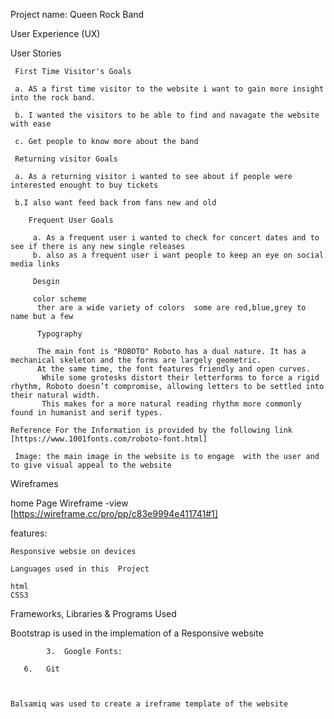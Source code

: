 Project name: Queen Rock Band
 
 User Experience (UX)

 User Stories

     First Time Visitor's Goals

     a. AS a first time visitor to the website i want to gain more insight into the rock band.

     b. I wanted the visitors to be able to find and navagate the website with ease 

     c. Get people to know more about the band

     Returning visitor Goals

     a. As a returning visitor i wanted to see about if people were interested enought to buy tickets

     b.I also want feed back from fans new and old
     
     	Frequent User Goals

         a. As a frequent user i wanted to check for concert dates and to see if there is any new single releases
         b. also as a frequent user i want people to keep an eye on social media links

         Desgin 

         color scheme
          ther are a wide variety of colors  some are red,blue,grey to name but a few

          Typography

          The main font is "ROBOTO" Roboto has a dual nature. It has a mechanical skeleton and the forms are largely geometric. 
          At the same time, the font features friendly and open curves.
           While some grotesks distort their letterforms to force a rigid rhythm, Roboto doesn’t compromise, allowing letters to be settled into their natural width.
           This makes for a more natural reading rhythm more commonly found in humanist and serif types.

    Reference For the Information is provided by the following link [https://www.1001fonts.com/roboto-font.html]

     Image: the main image in the website is to engage  with the user and to give visual appeal to the website
  
Wireframes 

home Page Wireframe -view [https://wireframe.cc/pro/pp/c83e9994e411741#1]

features:
    
    Responsive websie on devices 

    Languages used in this  Project

    html
    CSS3  
           
   Frameworks, Libraries & Programs Used

   Bootstrap is used in the implemation of a Responsive website


            3.	Google Fonts:     

       6.	Git



	Balsamiq was used to create a ireframe template of the website
        

